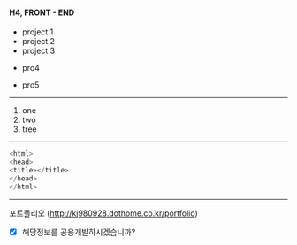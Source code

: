 #### H4, FRONT - END

* project 1 
* project 2 
* project 3 
- pro4
+ pro5
---
1. one
2. two
3. tree
---

```c
<html>
<head>
<title></title>
</head>
</html>
```
---
포트폴리오 (http://kj980928.dothome.co.kr/portfolio)
* [x] 해당정보를 공용개발하시겠습니까?